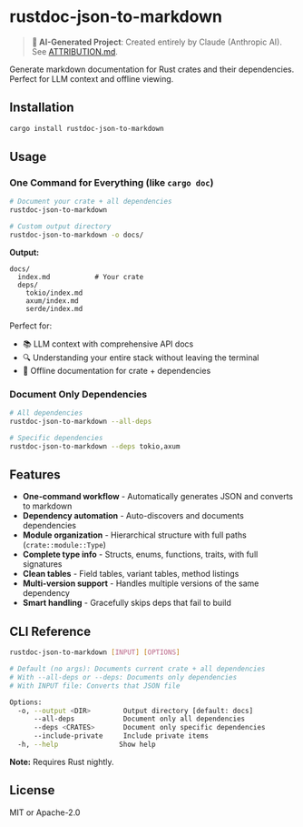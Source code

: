 # rustdoc-json-to-markdown

> **🤖 AI-Generated Project**: Created entirely by Claude (Anthropic AI). See [ATTRIBUTION.md](ATTRIBUTION.md).

Generate markdown documentation for Rust crates and their dependencies. Perfect for LLM context and offline viewing.

## Installation

```bash
cargo install rustdoc-json-to-markdown
```

## Usage

### One Command for Everything (like `cargo doc`)

```bash
# Document your crate + all dependencies
rustdoc-json-to-markdown

# Custom output directory
rustdoc-json-to-markdown -o docs/
```

**Output:**
```
docs/
  index.md           # Your crate
  deps/
    tokio/index.md
    axum/index.md
    serde/index.md
```

Perfect for:
- 📚 LLM context with comprehensive API docs
- 🔍 Understanding your entire stack without leaving the terminal
- 📝 Offline documentation for crate + dependencies

### Document Only Dependencies

```bash
# All dependencies
rustdoc-json-to-markdown --all-deps

# Specific dependencies
rustdoc-json-to-markdown --deps tokio,axum
```

## Features

- **One-command workflow** - Automatically generates JSON and converts to markdown
- **Dependency automation** - Auto-discovers and documents dependencies
- **Module organization** - Hierarchical structure with full paths (`crate::module::Type`)
- **Complete type info** - Structs, enums, functions, traits, with full signatures
- **Clean tables** - Field tables, variant tables, method listings
- **Multi-version support** - Handles multiple versions of the same dependency
- **Smart handling** - Gracefully skips deps that fail to build

## CLI Reference

```bash
rustdoc-json-to-markdown [INPUT] [OPTIONS]

# Default (no args): Documents current crate + all dependencies
# With --all-deps or --deps: Documents only dependencies
# With INPUT file: Converts that JSON file

Options:
  -o, --output <DIR>        Output directory [default: docs]
      --all-deps            Document only all dependencies
      --deps <CRATES>       Document only specific dependencies
      --include-private     Include private items
  -h, --help               Show help
```

**Note:** Requires Rust nightly.

## License

MIT or Apache-2.0
